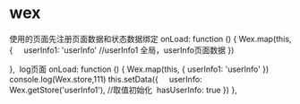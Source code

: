 # wex
使用的页面先注册页面数据和状态数据绑定
onLoad: function () {
    Wex.map(this, {
      userInfo1: 'userInfo' //userInfo1 全局，userInfo页面数据
  })
   
  },
  log页面
    onLoad: function () {
    Wex.map(this, {
      userInfo1: 'userInfo'
    })
    console.log(Wex.store,111)
    this.setData({
      userInfo: Wex.getStore('userInfo1'), //取值初始化  hasUserInfo: true
    })
  },
